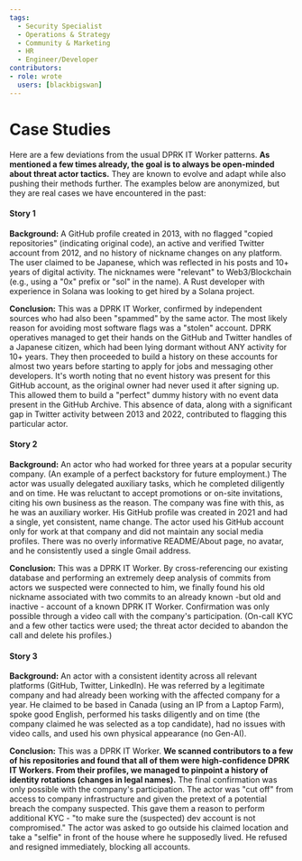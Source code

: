```yaml
---
tags:
  - Security Specialist
  - Operations & Strategy
  - Community & Marketing
  - HR
  - Engineer/Developer
contributors:
- role: wrote
  users: [blackbigswan]
---
```


# Case Studies

Here are a few deviations from the usual DPRK IT Worker patterns. **As mentioned a few times already, the goal is to always be open-minded about threat actor tactics.** They are known to evolve and adapt while also pushing their methods further. The examples below are anonymized, but they are real cases we have encountered in the past:

#### Story 1

**Background:** A GitHub profile created in 2013, with no flagged "copied repositories" (indicating original code), an active and verified Twitter account from 2012, and no history of nickname changes on any platform. The user claimed to be Japanese, which was reflected in his posts and 10+ years of digital activity. The nicknames were "relevant" to Web3/Blockchain (e.g., using a "0x" prefix or "sol" in the name). A Rust developer with experience in Solana was looking to get hired by a Solana project.

**Conclusion:** This was a DPRK IT Worker, confirmed by independent sources who had also been "spammed" by the same actor. The most likely reason for avoiding most software flags was a "stolen" account. DPRK operatives managed to get their hands on the GitHub and Twitter handles of a Japanese citizen, which had been lying dormant without ANY activity for 10+ years. They then proceeded to build a history on these accounts for almost two years before starting to apply for jobs and messaging other developers. It's worth noting that no event history was present for this GitHub account, as the original owner had never used it after signing up. This allowed them to build a "perfect" dummy history with no event data present in the GitHub Archive. This absence of data, along with a significant gap in Twitter activity between 2013 and 2022, contributed to flagging this particular actor.

#### Story 2

**Background:** An actor who had worked for three years at a popular security company. (An example of a perfect backstory for future employment.) The actor was usually delegated auxiliary tasks, which he completed diligently and on time. He was reluctant to accept promotions or on-site invitations, citing his own business as the reason. The company was fine with this, as he was an auxiliary worker. His GitHub profile was created in 2021 and had a single, yet consistent, name change. The actor used his GitHub account only for work at that company and did not maintain any social media profiles. There was no overly informative README/About page, no avatar, and he consistently used a single Gmail address.

**Conclusion:** This was a DPRK IT Worker. By cross-referencing our existing database and performing an extremely deep analysis of commits from actors we suspected were connected to him, we finally found his old nickname associated with two commits to an already known -but old and inactive - account of a known DPRK IT Worker. Confirmation was only possible through a video call with the company's participation. (On-call KYC and a few other tactics were used; the threat actor decided to abandon the call and delete his profiles.)

#### Story 3

**Background:** An actor with a consistent identity across all relevant platforms (GitHub, Twitter, LinkedIn). He was referred by a legitimate company and had already been working with the affected company for a year. He claimed to be based in Canada (using an IP from a Laptop Farm), spoke good English, performed his tasks diligently and on time (the company claimed he was selected as a top candidate), had no issues with video calls, and used his own physical appearance (no Gen-AI).

**Conclusion:** This was a DPRK IT Worker. **We scanned contributors to a few of his repositories and found that all of them were high-confidence DPRK IT Workers. From their profiles, we managed to pinpoint a history of identity rotations (changes in legal names).** The final confirmation was only possible with the company's participation. The actor was "cut off" from access to company infrastructure and given the pretext of a potential breach the company suspected. This gave them a reason to perform additional KYC - "to make sure the (suspected) dev account is not compromised." The actor was asked to go outside his claimed location and take a "selfie" in front of the house where he supposedly lived. He refused and resigned immediately, blocking all accounts.